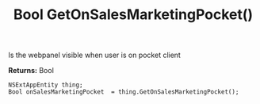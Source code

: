 ﻿---
uid: crmscript_ref_NSExtAppEntity_GetOnSalesMarketingPocket
title: Bool GetOnSalesMarketingPocket()
intellisense: NSExtAppEntity.GetOnSalesMarketingPocket
keywords: NSExtAppEntity, GetOnSalesMarketingPocket
so.topic: reference
---

Is the webpanel visible when user is on pocket client

**Returns:** Bool


```crmscript
NSExtAppEntity thing;
Bool onSalesMarketingPocket  = thing.GetOnSalesMarketingPocket();
```


